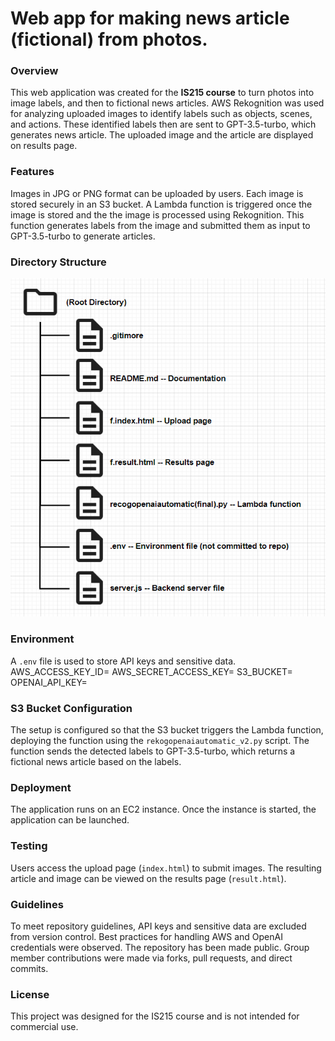 # Web app for making news article (fictional) from photos.

### Overview
This web application was created for the **IS215 course** to turn photos into image labels, and then to  fictional news articles. AWS Rekognition was used for analyzing uploaded images to identify labels such as objects, scenes, and actions. These identified labels then are sent to GPT-3.5-turbo, which generates news article. The uploaded image and the article are displayed on results page.

### Features
Images in JPG or PNG format can be uploaded by users. Each image is stored securely in an S3 bucket.  A Lambda function is triggered once the image is stored and the the image is processed using Rekognition. This function generates labels from the image and submitted them as input to GPT-3.5-turbo to generate articles.

### Directory Structure
![Image Description](Structure.PNG) 

### Environment
A `.env` file is used to store API keys and sensitive data. 
AWS_ACCESS_KEY_ID=<your-access-key>
AWS_SECRET_ACCESS_KEY=<your-secret-key>
S3_BUCKET=<your-s3-bucket-name>
OPENAI_API_KEY=<your-openai-api-key>

### S3 Bucket Configuration
The setup is configured so that the S3 bucket triggers the Lambda function, deploying the function using the `rekogopenaiautomatic_v2.py` script. The function sends the detected labels to GPT-3.5-turbo, which returns a fictional news article based on the labels.

### Deployment
The application runs on an EC2 instance. Once the instance is started, the application can be launched. 

### Testing
Users access the upload page (`index.html`) to submit images. The resulting article and image can be viewed on the results page (`result.html`).

### Guidelines
To meet repository guidelines, API keys and sensitive data are excluded from version control. Best practices for handling AWS and OpenAI credentials were observed. The repository has been made public. Group member contributions were made via forks, pull requests, and direct commits.

### License
This project was designed for the IS215 course and is not intended for commercial use.
